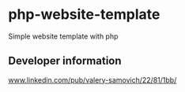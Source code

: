 php-website-template
====================

Simple website template with php

Developer information
---------------------

www.linkedin.com/pub/valery-samovich/22/81/1bb/
